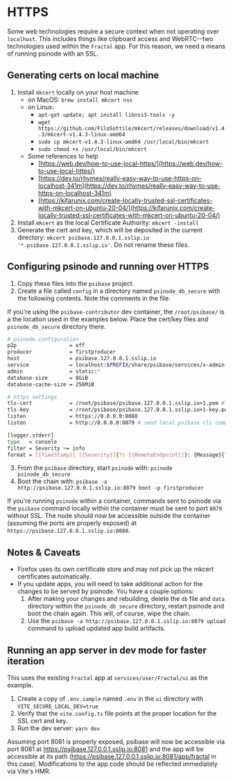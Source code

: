 # HTTPS

Some web technologies require a secure context when not operating over `localhost`. This includes things like clipboard access and WebRTC--two technologies used within the `Fractal` app. For this reason, we need a means of running psinode with an SSL.

## Generating certs on local machine

1. Install `mkcert` locally on your host machine
   - on MacOS: `brew install mkcert nss`
   - on Linux:
     - `apt-get update; apt install libnss3-tools -y`
     - `wget https://github.com/FiloSottile/mkcert/releases/download/v1.4.3/mkcert-v1.4.3-linux-amd64`
     - `sudo cp mkcert-v1.4.3-linux-amd64 /usr/local/bin/mkcert`
     - `sudo chmod +x /usr/local/bin/mkcert`
   - Some references to help
     - [https://web.dev/how-to-use-local-https/](https://web.dev/how-to-use-local-https/)
     - [https://dev.to/rhymes/really-easy-way-to-use-https-on-localhost-341m](https://dev.to/rhymes/really-easy-way-to-use-https-on-localhost-341m)
     - [https://kifarunix.com/create-locally-trusted-ssl-certificates-with-mkcert-on-ubuntu-20-04/](https://kifarunix.com/create-locally-trusted-ssl-certificates-with-mkcert-on-ubuntu-20-04/)
2. Install `mkcert` as the local Certificate Authority: `mkcert -install`
3. Generate the cert and key, which will be deposited in the current directory: `mkcert psibase.127.0.0.1.sslip.io '*.psibase.127.0.0.1.sslip.io'`. Do not rename these files.

## Configuring psinode and running over HTTPS

1. Copy these files into the `psibase` project.
2. Create a file called `config` in a directory named `psinode_db_secure` with the following contents. Note the comments in the file.

If you're using the `psibase-contributor` dev container, the `/root/psibase/` is a the location used in the examples below. Place the cert/key files and `psinode_db_secure` directory there.

```sh
# psinode configuration
p2p                 = off
producer            = firstproducer
host                = psibase.127.0.0.1.sslip.io
service             = localhost:$PREFIX/share/psibase/services/x-admin
admin               = static:*
database-size       = 8GiB
database-cache-size = 256MiB

# https settings
tls-cert            = /root/psibase/psibase.127.0.0.1.sslip.io+1.pem # modify if you placed these in a different location
tls-key             = /root/psibase/psibase.127.0.0.1.sslip.io+1-key.pem # modify if you placed these in a different location
listen              = https://0.0.0.0:8080
listen              = http://0.0.0.0:8079 # send local psibase cli commands to port 8079

[logger.stderr]
type   = console
filter = Severity >= info
format = [{TimeStamp}] [{Severity}]{?: [{RemoteEndpoint}]}: {Message}{?: {BlockId}}{?RequestMethod:: {RequestMethod} {RequestHost}{RequestTarget}{?: {ResponseStatus}{?: {ResponseBytes}}}}{?: {ResponseTime} µs}
```

3. From the `psibase` directory, start `psinode` with: `psinode psinode_db_secure`
4. Boot the chain with: `psibase -a http://psibase.127.0.0.1.sslip.io:8079 boot -p firstproducer`

If you're running `psinode` within a container, commands sent to psinode via the `psibase` command locally within the container must be sent to port `8079` without SSL. The node should now be accessible outside the container (assuming the ports are properly exposed) at `https://psibase.127.0.0.1.sslip.io:8080`.

## Notes & Caveats

- Firefox uses its own certificate store and may not pick up the mkcert certificates automatically.
- If you update apps, you will need to take additional action for the changes to be served by psinode. You have a couple options:
  1. After making your changes and rebuilding, delete the `db` file and `data` directory within the `psinode_db_secure` directory, restart psinode and boot the chain again. This will, of course, wipe the chain.
  2. Use the `psibase -a http://psibase.127.0.0.1.sslip.io:8079 upload` command to upload updated app build artifacts.

## Running an app server in dev mode for faster iteration

This uses the existing `Fractal` app at `services/user/Fractal/ui` as the example.

1. Create a copy of `.env.sample` named `.env` in the `ui` directory with `VITE_SECURE_LOCAL_DEV=true`
2. Verify that the `vite.config.ts` file points at the proper location for the SSL cert and key.
3. Run the dev server: `yarn dev`

Assuming port 8081 is properly exposed, psibase will now be accessible via port 8081 at https://psibase.127.0.0.1.sslip.io:8081 and the app will be accessible at its path (https://psibase.127.0.0.1.sslip.io:8081/app/fractal in this case). Modifications to the app code should be reflected immediately via Vite's HMR.
